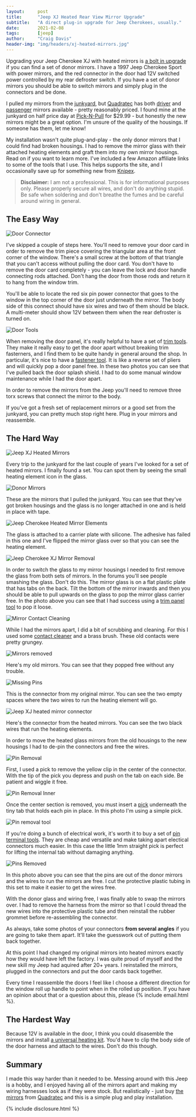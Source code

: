 ```yaml
---
layout:     post
title:      "Jeep XJ Heated Rear View Mirror Upgrade"
subtitle:   "A direct plug-in upgrade for Jeep Cherokees, usually."
date:       2021-02-08
tags:       [jeep]
author:     "Craig Davis"
header-img: "img/headers/xj-heated-mirrors.jpg"
---
```


Upgrading your Jeep Cherokee XJ with heated mirrors is [a bolt in upgrade][forum] if you can find a set of donor mirrors. I have a 1997 Jeep Cherokee Sport with power mirrors, and the red connector in the door had 12V switched power controlled by my rear defroster switch. If you have a set of donor mirrors you should be able to switch mirrors and simply plug in the connectors and be done.

I pulled my mirrors from the [junkyard][junkyard], but [Quadratec][quadratec] has both [driver][driver] and [passenger][passenger] mirrors available - pretty reasonably priced. I found mine at the junkyard on half price day at [Pick-N-Pull][picknpull] for $29.99 - but honestly the new mirrors might be a great option. I'm unsure of the quality of the housings. If someone has them, let me know!

My installation wasn't quite plug-and-play - the only donor mirrors that I could find had broken housings. I had to remove the mirror glass with their attached heating elements and graft them into my own mirror housings. Read on if you want to learn more. I've included a few Amazon affiliate links to some of the tools that I use. This helps supports the site, and I occasionally save up for something new from [Knipex][knipex].

> __Disclaimer:__ I am not a professional. This is for informational purposes only.
> Please properly secure all wires, and don't do anything stupid. Be safe when soldering and don't breathe the fumes and be careful around wiring in general.

## The Easy Way


![Door Connector](/img/posts/xj-heated-mirrors/0269-door-connector.jpg)

I've skipped a couple of steps here. You'll need to remove your door card in order to remove the trim piece covering the triangular area at the front corner of the window. There's a small screw at the bottom of that triangle that you can't access without pulling the door card. You don't have to remove the door card completely - you can leave the lock and door handle connecting rods attached. Don't hang the door from those rods and return it to hang from the window trim. 

You'll be able to locate the red six pin power connector that goes to the window in the top corner of the door just underneath the mirror. The body side of this connect should have six wires and two of them should be black. A multi-meter should show 12V between them when the rear defroster is turned on.

![Door Tools](/img/posts/xj-heated-mirrors/0274-door-tools.jpg)

When removing the door panel, it's really helpful to have a set of [trim tools][trim-tools]. They make it really easy to get the door apart without breaking trim fasterners, and I find them to be quite handy in general around the shop. In particular, it's nice to have a [fastener tool][fastener-tool]. It is like a reverse set of pliers and will quickly pop a door panel free. In these two photos you can see that I've pulled back the door splash shield. I had to do some manual window maintenance while I had the door apart.

In order to remove the mirrors from the Jeep you'll need to remove three torx screws that connect the mirror to the body.


If you've got a fresh set of replacement mirrors or a good set from the junkyard, you can pretty much stop right here. Plug in your mirrors and reassemble.

## The Hard Way


![Jeep XJ Heated Mirrors](/img/posts/xj-heated-mirrors/0290-jeep-heated-mirrors.jpg)

Every trip to the junkyard for the last couple of years I've looked for a set of heated mirrors. I finally found a set. You can spot them by seeing the small heating element icon in the glass. 


![Donor Mirrors](/img/posts/xj-heated-mirrors/0275-donor-mirrors.jpg)

These are the mirrors that I pulled the junkyard. You can see that they've got broken housings and the glass is no longer attached in one and is held in place with tape.

![Jeep Cherokee Heated Mirror Elements](/img/posts/xj-heated-mirrors/0276-heated-mirror-elements.jpg)

The glass is attached to a carrier plate with silicone. The adhesive has failed in this one and I've flipped the mirror glass over so that you can see the heating element. 

![Jeep Cherokee XJ Mirror Removal](/img/posts/xj-heated-mirrors/0277-mirror-removal.jpg)

In order to switch the glass to my mirror housings I needed to first remove the glass from both sets of mirrors. In the forums you'll see people smashing the glass. Don't do this. The mirror glass is on a flat plastic plate that has tabs on the back. Tilt the bottom of the mirror inwards and then you should be able to pull upwards on the glass to pop the mirror glass carrier free. In the photo above you can see that I had success using a [trim panel tool][fastener-tool] to pop it loose.


![Mirror Contact Cleaning](/img/posts/xj-heated-mirrors/0285-contact-cleaning.jpg)

While I had the mirrors apart, I did a bit of scrubbing and cleaning. For this I used some [contact cleaner][contact-cleaner] and a brass brush. These old contacts were pretty grungey. 


![Mirrors removed](/img/posts/xj-heated-mirrors/0293-old-mirrors.jpg)

Here's my old mirrors. You can see that they popped free without any trouble.


![Missing Pins](/img/posts/xj-heated-mirrors/missing-pins.jpg)

This is the connector from my original mirror. You can see the two empty spaces where the two wires to run the heating element will go.


![Jeep XJ heated mirror connector](/img/posts/xj-heated-mirrors/heated-mirror-pins.jpg)

Here's the connector from the heated mirrors. You can see the two black wires that run the heating elements.

In order to move the heated glass mirrors from the old housings to the new housings I had to de-pin the connectors and free the wires.

![Pin Removal](/img/posts/xj-heated-mirrors/0278-pin-removal.jpg)

First, I used a pick to remove the yellow clip in the center of the connector. With the tip of the pick you depress and push on the tab on each side. Be patient and wiggle it free.

![Pin Removal Inner](/img/posts/xj-heated-mirrors/0279-pin-removal-inner.jpg)

Once the center section is removed, you must insert a [pick][pick-set] underneath the tiny tab that holds each pin in place. In this photo I'm using a simple pick.


![Pin removal tool](/img/posts/xj-heated-mirrors/pin-tool.jpg)

If you're doing a bunch of electrical work, it's worth it to buy a set of [pin terminal tools][terminal-tool]. They are cheap and versatile and make taking apart electical connectors much easier. In this case the little 1mm straight pick is perfect for lifting the internal tab without damaging anything. 


![Pins Removed](/img/posts/xj-heated-mirrors/0280-pins-removed.jpg)

In this photo above you can see that the pins are out of the donor mirrors and the wires to run the mirrors are free. I cut the protective plastic tubing in this set to make it easier to get the wires free.

With the donor glass and wiring free, I was finally able to swap the mirrors over. I had to remove the harness from the mirror so that I could thread the new wires into the protective plastic tube and then reinstall the rubber grommet before re-assembling the connector.

As always, take some photos of your connectors **from several angles** if you are going to take them apart. It'll take the guesswork out of putting them back together.

At this point I had changed my original mirrors into heated mirrors exactly how they would have left the factory. I was quite proud of myself and the new skill my Jeep had aquired after 20+ years. I reinstalled the mirrors, plugged in the connectors and put the door cards back together. 

Every time I reassemble the doors I feel like I choose a different direction for the window roll up handle to point when in the rolled up position. If you have an opinion about that or a question about this, please {% include email.html %}.

## The Hardest Way

Because 12V is available in the door, I think you could disasemble the mirrors and install [a universal heating kit][universal-heater]. You'd have to clip the body side of the door harness and attach to the wires. Don't do this though. 

## Summary

I made this way harder than it needed to be. Messing around with this Jeep is a hobby, and I enjoyed having all of the mirrors apart and making my wiring harnesses look as if they were stock. But realistically - just buy [the][driver] [mirrors][passenger] from [Quadratec][quadratec] and this is a simple plug and play installation.


{% include disclosure.html %}

[junkyard]: https://row52.com/
[picknpull]: https://www.picknpull.com/
[quadratec]: https://www.quadratec.com/vehicle/1984-2001-cherokee-xj
[forum]: https://www.cherokeeforum.com/f2/heated-mirrors-115774/
[driver]: https://www.quadratec.com/products/13111_0749_14.htm
[passenger]: https://www.quadratec.com/products/13111_0748_14.htm
[trim-tools]: https://amzn.to/3q6UI6M
[pick-set]: https://amzn.to/3aOYNpR
[fastener-tool]: https://amzn.to/3cUJKgU
[terminal-tool]: https://amzn.to/3p5O0fS
[universal-heater]: https://amzn.to/36ZP9PR
[contact-cleaner]: https://amzn.to/36Yr0tg
[dielectric-grease]: https://amzn.to/2Z59sHa
[knipex]: https://amzn.to/3a7NSZf
